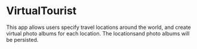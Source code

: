 # VirtualTourist 
This app allows users specify travel locations around the world, and create virtual photo albums for each location. The locationsand photo albums will be persisted.
